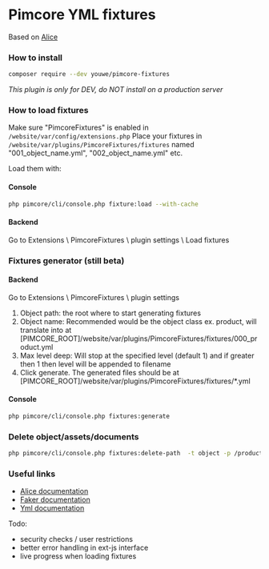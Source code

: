 # Pimcore YML fixtures

Based on [Alice](https://github.com/nelmio/alice)

### How to install

```sh
composer require --dev youwe/pimcore-fixtures
```
*This plugin is only for DEV, do NOT install on a production server*

### How to load fixtures
Make sure "PimcoreFixtures" is enabled in `/website/var/config/extensions.php`
Place your fixtures in `/website/var/plugins/PimcoreFixtures/fixtures` named "001_object_name.yml", "002_object_name.yml" etc.

Load them with:
#### Console
```sh
php pimcore/cli/console.php fixture:load --with-cache
```
#### Backend
Go to Extensions \ PimcoreFixtures \ plugin settings \ Load fixtures

### Fixtures generator (still beta)

#### Backend
Go to Extensions \ PimcoreFixtures \ plugin settings

1. Object path: the root where to start generating fixtures
2. Object name: Recommended would be the object class ex. product, will translate into at [PIMCORE_ROOT]/website/var/plugins/PimcoreFixtures/fixtures/000_product.yml
3. Max level deep: Will stop at the specified level (default 1) and if greater then 1 then level will be appended to filename
4. Click generate. The generated files should be at [PIMCORE_ROOT]/website/var/plugins/PimcoreFixtures/fixtures/*.yml

#### Console
```sh
php pimcore/cli/console.php fixtures:generate
```

### Delete object/assets/documents

```sh
php pimcore/cli/console.php fixtures:delete-path  -t object -p /products
```


### Useful links 
* [Alice documentation](https://github.com/nelmio/alice)
* [Faker documentation](https://github.com/fzaninotto/Faker)
* [Yml documentation](http://symfony.com/doc/current/components/yaml/yaml_format.html)


Todo:
* security checks / user restrictions
* better error handling in ext-js interface
* live progress when loading fixtures
